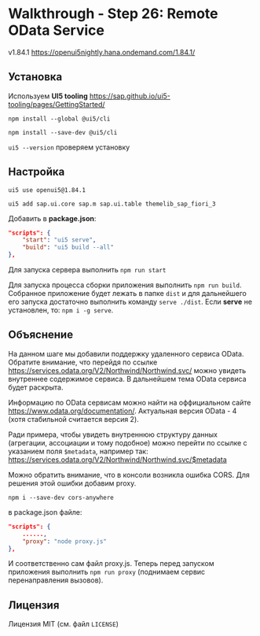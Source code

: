 # Walkthrough - Step 26: Remote OData Service

v1.84.1 https://openui5nightly.hana.ondemand.com/1.84.1/

## Установка

Используем **UI5 tooling** https://sap.github.io/ui5-tooling/pages/GettingStarted/

`npm install --global @ui5/cli`

`npm install --save-dev @ui5/cli`

`ui5 --version` проверяем установку

## Настройка

`ui5 use openui5@1.84.1`

`ui5 add sap.ui.core sap.m sap.ui.table themelib_sap_fiori_3`

Добавить в **package.json**:

```JSON
"scripts": {
    "start": "ui5 serve",
    "build": "ui5 build --all"
},
```

Для запуска сервера выполнить `npm run start`

Для запуска процесса сборки приложения выполнить `npm run build`. Собранное приложение будет лежать в папке `dist` и для дальнейшего его запуска достаточно выполнить команду `serve ./dist`. Если **serve** не установлен, то: `npm i -g serve`.

## Объяснение

На данном шаге мы добавили поддержку удаленного сервиса OData. Обратите внимание, что перейдя по ссылке https://services.odata.org/V2/Northwind/Northwind.svc/ можно увидеть внутреннее содержимое сервиса. В дальнейшем тема OData сервиса будет раскрыта.

Информацию по OData сервисам можно найти на оффициальном сайте https://www.odata.org/documentation/. Актуальная версия OData - 4 (хотя стабильной считается версия 2).

Ради примера, чтобы увидеть внутреннюю структуру данных (агрегации, ассоциации и тому подобное) можно перейти по ссылке с указанием поля `$metadata`, например так: https://services.odata.org/V2/Northwind/Northwind.svc/$metadata

Можно обратить внимание, что в консоли возникла ошибка CORS. Для решения этой ошибки добавим proxy.

`npm i --save-dev cors-anywhere`

в package.json файле:

```JSON
"scripts": {
    ......,
    "proxy": "node proxy.js"
},
```

И соответственно сам файл proxy.js. Теперь перед запуском приложения выполнить `npm run proxy` (поднимаем сервис перенаправления вызовов).

## Лицензия

Лицензия MIT (см. файл `LICENSE`)